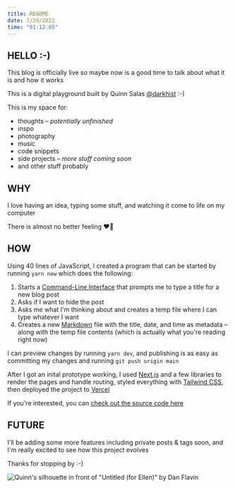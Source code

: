 ```yaml
---
title: README
date: 7/29/2022
time: "01:12:05"
---
```


## HELLO :-)

This blog is officially live so maybe now is a good time to talk about what it is and how it works

This is a digital playground built by Quinn Salas [@darkhist](https://github.com/darkhist) :-)

This is my space for:

- thoughts – _potentially unfinished_
- inspo
- photography
- music
- code snippets
- side projects – _more stuff coming soon_
- and other stuff probably

## WHY

I love having an idea, typing some stuff, and watching it come to life on my computer

There is almost no better feeling ❤️‍🔥

## HOW

Using 40 lines of JavaScript, I created a program that can be started by running `yarn new` which does the following:

1. Starts a [Command-Line Interface](https://en.wikipedia.org/wiki/Command-line_interface) that prompts me to type a title for a new blog post
2. Asks if I want to hide the post
3. Asks me what I'm thinking about and creates a temp file where I can type whatever I want
4. Creates a new [Markdown](https://www.markdownguide.org/getting-started/) file with the title, date, and time as metadata – along with the temp file contents (which is actually what you're reading right now)

I can preview changes by running `yarn dev`, and publishing is as easy as committing my changes and running `git push origin main`

After I got an inital prototype working, I used [Next.js](https://nextjs.org/) and a few libraries to render the pages and handle routing, styled everything with [Tailwind CSS](https://tailwindcss.com/), then deployed the project to [Vercel](https://vercel.com/)

If you're interested, you can [check out the source code here](https://github.com/darkhist/synapse)

## FUTURE

I'll be adding some more features including private posts & tags soon, and I'm really excited to see how this project evolves

Thanks for stopping by :-)

![Quinn's silhouette in front of "Untitled (for Ellen)" by Dan Flavin](/images/flavin.jpeg)
